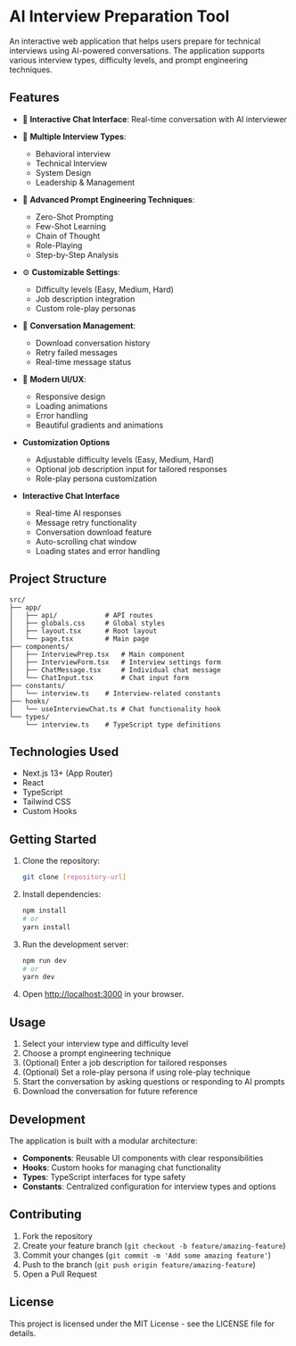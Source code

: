# AI Interview Preparation Tool

An interactive web application that helps users prepare for technical interviews using AI-powered conversations. The application supports various interview types, difficulty levels, and prompt engineering techniques.

## Features

- 🤖 **Interactive Chat Interface**: Real-time conversation with AI interviewer
- 🎯 **Multiple Interview Types**:
  - Behavioral interview
  - Technical Interview
  - System Design
  - Leadership & Management
- 🧠 **Advanced Prompt Engineering Techniques**:
  - Zero-Shot Prompting
  - Few-Shot Learning
  - Chain of Thought
  - Role-Playing
  - Step-by-Step Analysis
- ⚙️ **Customizable Settings**:
  - Difficulty levels (Easy, Medium, Hard)
  - Job description integration
  - Custom role-play personas
- 💾 **Conversation Management**:
  - Download conversation history
  - Retry failed messages
  - Real-time message status
- 🎨 **Modern UI/UX**:
  - Responsive design
  - Loading animations
  - Error handling
  - Beautiful gradients and animations

- **Customization Options**
  - Adjustable difficulty levels (Easy, Medium, Hard)
  - Optional job description input for tailored responses
  - Role-play persona customization

- **Interactive Chat Interface**
  - Real-time AI responses
  - Message retry functionality
  - Conversation download feature
  - Auto-scrolling chat window
  - Loading states and error handling

## Project Structure

```
src/
├── app/
│   ├── api/            # API routes
│   ├── globals.css     # Global styles
│   ├── layout.tsx      # Root layout
│   └── page.tsx        # Main page
├── components/
│   ├── InterviewPrep.tsx   # Main component
│   ├── InterviewForm.tsx   # Interview settings form
│   ├── ChatMessage.tsx     # Individual chat message
│   └── ChatInput.tsx       # Chat input form
├── constants/
│   └── interview.ts    # Interview-related constants
├── hooks/
│   └── useInterviewChat.ts # Chat functionality hook
└── types/
    └── interview.ts    # TypeScript type definitions
```

## Technologies Used

- Next.js 13+ (App Router)
- React
- TypeScript
- Tailwind CSS
- Custom Hooks

## Getting Started

1. Clone the repository:
   ```bash
   git clone [repository-url]
   ```

2. Install dependencies:
   ```bash
   npm install
   # or
   yarn install
   ```

3. Run the development server:
   ```bash
   npm run dev
   # or
   yarn dev
   ```

4. Open [http://localhost:3000](http://localhost:3000) in your browser.

## Usage

1. Select your interview type and difficulty level
2. Choose a prompt engineering technique
3. (Optional) Enter a job description for tailored responses
4. (Optional) Set a role-play persona if using role-play technique
5. Start the conversation by asking questions or responding to AI prompts
6. Download the conversation for future reference

## Development

The application is built with a modular architecture:

- **Components**: Reusable UI components with clear responsibilities
- **Hooks**: Custom hooks for managing chat functionality
- **Types**: TypeScript interfaces for type safety
- **Constants**: Centralized configuration for interview types and options

## Contributing

1. Fork the repository
2. Create your feature branch (`git checkout -b feature/amazing-feature`)
3. Commit your changes (`git commit -m 'Add some amazing feature'`)
4. Push to the branch (`git push origin feature/amazing-feature`)
5. Open a Pull Request

## License

This project is licensed under the MIT License - see the LICENSE file for details.




